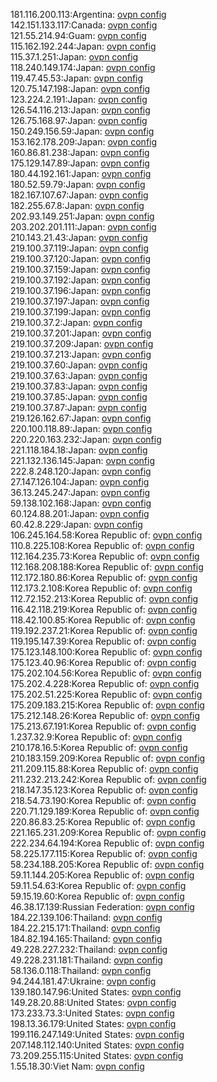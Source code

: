 181.116.200.113:Argentina: [ovpn config](vpn/181_116_200_113.ovpn)  
142.151.133.117:Canada: [ovpn config](vpn/142_151_133_117.ovpn)  
121.55.214.94:Guam: [ovpn config](vpn/121_55_214_94.ovpn)  
115.162.192.244:Japan: [ovpn config](vpn/115_162_192_244.ovpn)  
115.37.1.251:Japan: [ovpn config](vpn/115_37_1_251.ovpn)  
118.240.149.174:Japan: [ovpn config](vpn/118_240_149_174.ovpn)  
119.47.45.53:Japan: [ovpn config](vpn/119_47_45_53.ovpn)  
120.75.147.198:Japan: [ovpn config](vpn/120_75_147_198.ovpn)  
123.224.2.191:Japan: [ovpn config](vpn/123_224_2_191.ovpn)  
126.54.116.213:Japan: [ovpn config](vpn/126_54_116_213.ovpn)  
126.75.168.97:Japan: [ovpn config](vpn/126_75_168_97.ovpn)  
150.249.156.59:Japan: [ovpn config](vpn/150_249_156_59.ovpn)  
153.162.178.209:Japan: [ovpn config](vpn/153_162_178_209.ovpn)  
160.86.81.238:Japan: [ovpn config](vpn/160_86_81_238.ovpn)  
175.129.147.89:Japan: [ovpn config](vpn/175_129_147_89.ovpn)  
180.44.192.161:Japan: [ovpn config](vpn/180_44_192_161.ovpn)  
180.52.59.79:Japan: [ovpn config](vpn/180_52_59_79.ovpn)  
182.167.107.67:Japan: [ovpn config](vpn/182_167_107_67.ovpn)  
182.255.67.8:Japan: [ovpn config](vpn/182_255_67_8.ovpn)  
202.93.149.251:Japan: [ovpn config](vpn/202_93_149_251.ovpn)  
203.202.201.111:Japan: [ovpn config](vpn/203_202_201_111.ovpn)  
210.143.21.43:Japan: [ovpn config](vpn/210_143_21_43.ovpn)  
219.100.37.119:Japan: [ovpn config](vpn/219_100_37_119.ovpn)  
219.100.37.120:Japan: [ovpn config](vpn/219_100_37_120.ovpn)  
219.100.37.159:Japan: [ovpn config](vpn/219_100_37_159.ovpn)  
219.100.37.192:Japan: [ovpn config](vpn/219_100_37_192.ovpn)  
219.100.37.196:Japan: [ovpn config](vpn/219_100_37_196.ovpn)  
219.100.37.197:Japan: [ovpn config](vpn/219_100_37_197.ovpn)  
219.100.37.199:Japan: [ovpn config](vpn/219_100_37_199.ovpn)  
219.100.37.2:Japan: [ovpn config](vpn/219_100_37_2.ovpn)  
219.100.37.201:Japan: [ovpn config](vpn/219_100_37_201.ovpn)  
219.100.37.209:Japan: [ovpn config](vpn/219_100_37_209.ovpn)  
219.100.37.213:Japan: [ovpn config](vpn/219_100_37_213.ovpn)  
219.100.37.60:Japan: [ovpn config](vpn/219_100_37_60.ovpn)  
219.100.37.63:Japan: [ovpn config](vpn/219_100_37_63.ovpn)  
219.100.37.83:Japan: [ovpn config](vpn/219_100_37_83.ovpn)  
219.100.37.85:Japan: [ovpn config](vpn/219_100_37_85.ovpn)  
219.100.37.87:Japan: [ovpn config](vpn/219_100_37_87.ovpn)  
219.126.162.67:Japan: [ovpn config](vpn/219_126_162_67.ovpn)  
220.100.118.89:Japan: [ovpn config](vpn/220_100_118_89.ovpn)  
220.220.163.232:Japan: [ovpn config](vpn/220_220_163_232.ovpn)  
221.118.184.18:Japan: [ovpn config](vpn/221_118_184_18.ovpn)  
221.132.136.145:Japan: [ovpn config](vpn/221_132_136_145.ovpn)  
222.8.248.120:Japan: [ovpn config](vpn/222_8_248_120.ovpn)  
27.147.126.104:Japan: [ovpn config](vpn/27_147_126_104.ovpn)  
36.13.245.247:Japan: [ovpn config](vpn/36_13_245_247.ovpn)  
59.138.102.168:Japan: [ovpn config](vpn/59_138_102_168.ovpn)  
60.124.88.201:Japan: [ovpn config](vpn/60_124_88_201.ovpn)  
60.42.8.229:Japan: [ovpn config](vpn/60_42_8_229.ovpn)  
106.245.164.58:Korea Republic of: [ovpn config](vpn/106_245_164_58.ovpn)  
110.8.225.108:Korea Republic of: [ovpn config](vpn/110_8_225_108.ovpn)  
112.164.235.73:Korea Republic of: [ovpn config](vpn/112_164_235_73.ovpn)  
112.168.208.188:Korea Republic of: [ovpn config](vpn/112_168_208_188.ovpn)  
112.172.180.86:Korea Republic of: [ovpn config](vpn/112_172_180_86.ovpn)  
112.173.2.108:Korea Republic of: [ovpn config](vpn/112_173_2_108.ovpn)  
112.72.152.213:Korea Republic of: [ovpn config](vpn/112_72_152_213.ovpn)  
116.42.118.219:Korea Republic of: [ovpn config](vpn/116_42_118_219.ovpn)  
118.42.100.85:Korea Republic of: [ovpn config](vpn/118_42_100_85.ovpn)  
119.192.237.21:Korea Republic of: [ovpn config](vpn/119_192_237_21.ovpn)  
119.195.147.39:Korea Republic of: [ovpn config](vpn/119_195_147_39.ovpn)  
175.123.148.100:Korea Republic of: [ovpn config](vpn/175_123_148_100.ovpn)  
175.123.40.96:Korea Republic of: [ovpn config](vpn/175_123_40_96.ovpn)  
175.202.104.56:Korea Republic of: [ovpn config](vpn/175_202_104_56.ovpn)  
175.202.4.228:Korea Republic of: [ovpn config](vpn/175_202_4_228.ovpn)  
175.202.51.225:Korea Republic of: [ovpn config](vpn/175_202_51_225.ovpn)  
175.209.183.215:Korea Republic of: [ovpn config](vpn/175_209_183_215.ovpn)  
175.212.148.26:Korea Republic of: [ovpn config](vpn/175_212_148_26.ovpn)  
175.213.67.191:Korea Republic of: [ovpn config](vpn/175_213_67_191.ovpn)  
1.237.32.9:Korea Republic of: [ovpn config](vpn/1_237_32_9.ovpn)  
210.178.16.5:Korea Republic of: [ovpn config](vpn/210_178_16_5.ovpn)  
210.183.159.209:Korea Republic of: [ovpn config](vpn/210_183_159_209.ovpn)  
211.209.115.88:Korea Republic of: [ovpn config](vpn/211_209_115_88.ovpn)  
211.232.213.242:Korea Republic of: [ovpn config](vpn/211_232_213_242.ovpn)  
218.147.35.123:Korea Republic of: [ovpn config](vpn/218_147_35_123.ovpn)  
218.54.73.190:Korea Republic of: [ovpn config](vpn/218_54_73_190.ovpn)  
220.71.129.189:Korea Republic of: [ovpn config](vpn/220_71_129_189.ovpn)  
220.86.83.25:Korea Republic of: [ovpn config](vpn/220_86_83_25.ovpn)  
221.165.231.209:Korea Republic of: [ovpn config](vpn/221_165_231_209.ovpn)  
222.234.64.194:Korea Republic of: [ovpn config](vpn/222_234_64_194.ovpn)  
58.225.177.115:Korea Republic of: [ovpn config](vpn/58_225_177_115.ovpn)  
58.234.188.205:Korea Republic of: [ovpn config](vpn/58_234_188_205.ovpn)  
59.11.144.205:Korea Republic of: [ovpn config](vpn/59_11_144_205.ovpn)  
59.11.54.63:Korea Republic of: [ovpn config](vpn/59_11_54_63.ovpn)  
59.15.19.60:Korea Republic of: [ovpn config](vpn/59_15_19_60.ovpn)  
46.38.17.139:Russian Federation: [ovpn config](vpn/46_38_17_139.ovpn)  
184.22.139.106:Thailand: [ovpn config](vpn/184_22_139_106.ovpn)  
184.22.215.171:Thailand: [ovpn config](vpn/184_22_215_171.ovpn)  
184.82.194.165:Thailand: [ovpn config](vpn/184_82_194_165.ovpn)  
49.228.227.232:Thailand: [ovpn config](vpn/49_228_227_232.ovpn)  
49.228.231.181:Thailand: [ovpn config](vpn/49_228_231_181.ovpn)  
58.136.0.118:Thailand: [ovpn config](vpn/58_136_0_118.ovpn)  
94.244.181.47:Ukraine: [ovpn config](vpn/94_244_181_47.ovpn)  
139.180.147.96:United States: [ovpn config](vpn/139_180_147_96.ovpn)  
149.28.20.88:United States: [ovpn config](vpn/149_28_20_88.ovpn)  
173.233.73.3:United States: [ovpn config](vpn/173_233_73_3.ovpn)  
198.13.36.179:United States: [ovpn config](vpn/198_13_36_179.ovpn)  
199.116.247.149:United States: [ovpn config](vpn/199_116_247_149.ovpn)  
207.148.112.140:United States: [ovpn config](vpn/207_148_112_140.ovpn)  
73.209.255.115:United States: [ovpn config](vpn/73_209_255_115.ovpn)  
1.55.18.30:Viet Nam: [ovpn config](vpn/1_55_18_30.ovpn)  
